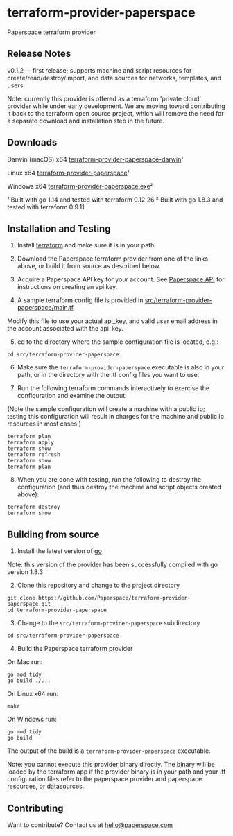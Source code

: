 # terraform-provider-paperspace
Paperspace terraform provider

## Release Notes

v0.1.2 -- first release; supports machine and script resources for create/read/destroy/import, and data sources for networks, templates, and users.

Note: currently this provider is offered as a terraform 'private cloud' provider while under early development.  We are moving toward contributing it back to the terraform open source project, which will remove the need for a separate download and installation step in the future.

## Downloads

Darwin (macOS) x64 [terraform-provider-paperspace-darwin](https://ps-terraform.s3.amazonaws.com/darwin/terraform-provider-paperspace)¹

Linux x64 [terraform-provider-paperspace](https://s3.amazonaws.com/ps-terraform/terraform-provider-paperspace)¹

Windows x64 [terraform-provider-paperspace.exe](https://s3.amazonaws.com/ps-terraform/terraform-provider-paperspace.exe)²

¹ Built with go 1.14 and tested with terraform 0.12.26
² Built with go 1.8.3 and tested with terraform 0.9.11

## Installation and Testing
1) Install [terraform](https://www.terraform.io/downloads.html) and make sure it is in your path.

2) Download the Paperspace terraform provider from one of the links above, or build it from source as described below.

3) Acquire a Paperspace API key for your account. See [Paperspace API](https://paperspace.github.io/paperspace-node/) for instructions on creating an api key.

4) A sample terraform config file is provided in [src/terraform-provider-paperspace/main.tf](src/terraform-provider-paperspace/main.tf)

Modify this file to use your actual api_key, and valid user email address in the account associated with the api_key.

5) cd to the directory where the sample configuration file is located, e.g.:
```
cd src/terraform-provider-paperspace
```

6) Make sure the `terraform-provider-paperspace` executable is also in your path, or in the directory with the .tf config files you want to use.

7) Run the following terraform commands interactively to exercise the configuration and examine the output:

(Note the sample configuration will create a machine with a public ip; testing this configuration will result in charges for the machine and public ip resources in most cases.)

```
terraform plan
terraform apply
terraform show
terraform refresh
terraform show
terraform plan
```

8) When you are done with testing, run the following to destroy the configuration (and thus destroy the machine and script objects created above):
```
terraform destroy
terraform show
```  

## Building from source

1) Install the latest version of [go](https://golang.org/dl/)

Note: this version of the provider has been successfully compiled with go version 1.8.3

2) Clone this repository and change to the project directory
```
git clone https://github.com/Paperspace/terraform-provider-paperspace.git
cd terraform-provider-paperspace
```

3) Change to the `src/terraform-provider-paperspace` subdirectory
```
cd src/terraform-provider-paperspace
```

4) Build the Paperspace terraform provider

On Mac run:
```
go mod tidy
go build ./...
```

On Linux x64 run:
```
make
```

On Windows run:
```
go mod tidy
go build
```

The output of the build  is a `terraform-provider-paperspace` executable.

Note: you cannot execute this provider binary directly.  The binary will be loaded by the terraform app if the provider binary is in your path and your .tf configuration files refer to the paperspace provider and paperspace resources, or datasources.

## Contributing

Want to contribute?  Contact us at hello@paperspace.com
